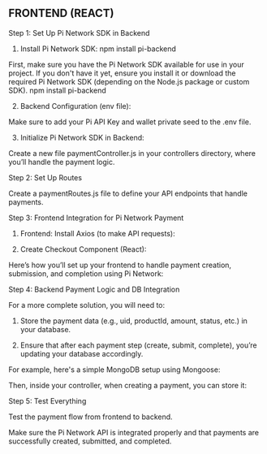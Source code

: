 ## FRONTEND (REACT) ##

Step 1: Set Up Pi Network SDK in Backend

1. Install Pi Network SDK:
npm install pi-backend



First, make sure you have the Pi Network SDK available for use in your project. If you don't have it yet, ensure you install it or download the required Pi Network SDK (depending on the Node.js package or custom SDK).
npm install pi-backend

2. Backend Configuration (env file):



Make sure to add your Pi API Key and wallet private seed to the .env file.

3. Initialize Pi Network SDK in Backend:



Create a new file paymentController.js in your controllers directory, where you’ll handle the payment logic.

Step 2: Set Up Routes

Create a paymentRoutes.js file to define your API endpoints that handle payments.

Step 3: Frontend Integration for Pi Network Payment

1. Frontend: Install Axios (to make API requests):


2. Create Checkout Component (React):



Here’s how you’ll set up your frontend to handle payment creation, submission, and completion using Pi Network:


Step 4: Backend Payment Logic and DB Integration

For a more complete solution, you will need to:

1. Store the payment data (e.g., uid, productId, amount, status, etc.) in your database.


2. Ensure that after each payment step (create, submit, complete), you’re updating your database accordingly.



For example, here's a simple MongoDB setup using Mongoose:

Then, inside your controller, when creating a payment, you can store it:

Step 5: Test Everything

Test the payment flow from frontend to backend.

Make sure the Pi Network API is integrated properly and that payments are successfully created, submitted, and completed.
